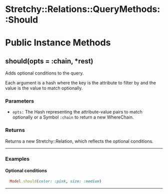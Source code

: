 # Stretchy::Relations::QueryMethods::Should [](#module-Stretchy::Relations::QueryMethods::Should) [](#top)

    

# Public Instance Methods

      
## should(opts = :chain, *rest) [](#method-i-should)
         
Adds optional conditions to the query.

Each argument is a hash where the key is the attribute to filter by and the value is the value to match optionally.

### Parameters

- `opts:` The Hash representing the attribute-value pairs to match optionally or a Symbol `:chain` to return a new WhereChain.

### Returns
Returns a new Stretchy::Relation, which reflects the optional conditions.

---

### Examples

#### Optional conditions

```ruby
  Model.should(color: :pink, size: :medium)
```  
        
---

